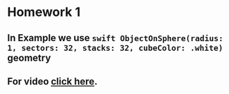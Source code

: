 # Homework 1
## In Example we use ```swift ObjectOnSphere(radius: 1, sectors: 32, stacks: 32, cubeColor: .white)``` geometry
## For video [click here](https://drive.google.com/file/d/1h0VqOuP3_if5dWi_KGDaI_qnms9svEJc/view?usp=sharing).

